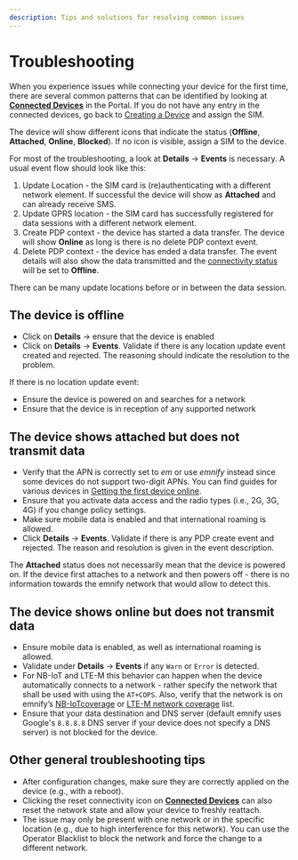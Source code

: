 ```yaml
---
description: Tips and solutions for resolving common issues
---
```

# Troubleshooting

When you experience issues while connecting your device for the first time, there are several common patterns that can be identified by looking at [**Connected Devices**](https://portal.emnify.com/connected-devices) in the Portal.
If you do not have any entry in the connected devices, go back to [Creating a Device](/devices) and assign the SIM.

The device will show different icons that indicate the status
(**Offline**, **Attached**, **Online**, **Blocked**).
If no icon is visible, assign a SIM to the device.

For most of the troubleshooting, a look at **Details** → **Events** is necessary.
A usual event flow should look like this:

1. Update Location - the SIM card is (re)authenticating with a different network element.
If successful the device will show as **Attached** and can already receive SMS.
1. Update GPRS location - the SIM card has successfully registered for data sessions with a different network element.
1. Create PDP context - the device has started a data transfer.
The device will show **Online** as long is there is no delete PDP context event.
1. Delete PDP context - the device has ended a data transfer.
The event details will also show the data transmitted and the [connectivity status](/glossary#connectivity-status) will be set to **Offline**.

There can be many update locations before or in between the data session.

## The device is offline

- Click on **Details** → ensure that the device is enabled
- Click on **Details** → **Events**. 
Validate if there is any location update event created and rejected. 
The reasoning should indicate the resolution to the problem. 

If there is no location update event:
- Ensure the device is powered on and searches for a network
- Ensure that the device is in reception of any supported network

## The device shows attached but does not transmit data

- Verify that the APN is correctly set to *em* or use *emnify* instead since some devices do not support two-digit APNs.
You can find guides for various devices in [Getting the first device online](#getting-the-first-device-online).
- Ensure that you activate data access and the radio types (i.e., 2G, 3G, 4G) if you change policy settings.
- Make sure mobile data is enabled and that international roaming is allowed.
- Click **Details** → **Events**.
Validate if there is any PDP create event and rejected.
The reason and resolution is given in the event description.

The **Attached** status does not necessarily mean that the device is powered on.
If the device first attaches to a network and then powers off - there is no information towards the emnify network that would allow to detect this.

## The device shows online but does not transmit data

- Ensure mobile data is enabled, as well as international roaming is allowed.
- Validate under **Details** → **Events** if any `Warn` or `Error` is detected.
- For NB-IoT and LTE-M this behavior can happen when the device automatically connects to a network - rather specify the network that shall be used with using the `AT+COPS`.
Also, verify that the network is on emnify’s [NB-IoTcoverage](https://www.emnify.com/nb-iot-coverage) or [LTE-M network coverage](https://www.emnify.com/lte-m-coverage) list.
- Ensure that your data destination and DNS server (default emnify uses Google's `8.8.8.8` DNS server if your device does not specify a DNS server) is not blocked for the device.

## Other general troubleshooting tips

- After configuration changes, make sure they are correctly applied on the device (e.g., with a reboot).
- Clicking the reset connectivity icon on [**Connected Devices**](https://portal.emnify.com/connected-devices) can also reset the network state and allow your device to freshly reattach.
- The issue may only be present with one network or in the specific location (e.g., due to high interference for this network).
You can use the Operator Blacklist to block the network and force the change to a different network.

